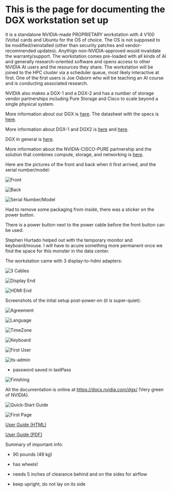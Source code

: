 # This is the page for documenting the DGX workstation set up

It is a standalone NVIDIA-made PROPRIETARY workstation with 4 V100 (Volta) cards and Ubuntu for the OS of choice. The OS is not supposed to be modified/reinstalled (other than security patches and vendor-recommended updates). Anythign non-NVIDIA-approved would invalidate the warranty/support. The workstation comes pre-loaded with all kinds of AI and generally research-oriented software and opens access to other NVIDIA AI users and the resources they share. The workstation will be joined to the HPC cluster via a scheduler queue, most likely interactive at first. One of the first users is Joe Osborn who will be teaching an AI course and is conducting associated research.

NVIDIA also makes a DGX-1 and a DGX-2 and has a number of storage vendor partnerships including Pure Storage and Cisco to scale beyond a single physical system.



More information about our DGX is [here](https://www.nvidia.com/en-us/data-center/dgx-station/). The datasheet with the specs is [here](https://www.nvidia.com/content/dam/en-zz/Solutions/Data-Center/dgx-station/dgx-station-print-explorer-datasheet-letter-final-web.pdf).

More information about DGX-1 and DGX2 is [here](https://www.nvidia.com/en-us/data-center/dgx-1/) and [here](https://www.nvidia.com/en-us/data-center/dgx-2/).

DGX in general is [here](https://www.nvidia.com/en-us/data-center/dgx-systems/).

More information about the NVIDIA-CISCO-PURE partnership and the solution that combines compute, storage, and networking is [here](https://blogs.nvidia.com/blog/2018/03/27/pure-storage-airi-nvidia-dgx/).


Here are the pictures of the front and back when it first arrived, and the serial number/model:

![Front](https://github.com/Pomona-ITS/hpc/blob/master/systems/POM-ITB-DGX01/DGX-front.jpg)

![Back](https://github.com/Pomona-ITS/hpc/blob/master/systems/POM-ITB-DGX01/DGX-back.jpg)

![Serial Number/Model](https://github.com/Pomona-ITS/hpc/blob/master/systems/POM-ITB-DGX01/DGX-serialnumber.jpg)


Had to remove some packaging from inside, there was a sticker on the power button.


There is a power button next to the power cable before the front button can be used.


Stephen Hurtado helped out with the temporary monitor and keyboard/mouse. I will have to acuire something more permanent once we find the space for this monster in the data center.


The workstation came with 3 display-to-hdmi adapters:


![3 Cables](https://github.com/Pomona-ITS/hpc/blob/master/systems/POM-ITB-DGX01/3cables.jpg)

![Display End](https://github.com/Pomona-ITS/hpc/blob/master/systems/POM-ITB-DGX01/display-end.jpg)

![HDMI End](https://github.com/Pomona-ITS/hpc/blob/master/systems/POM-ITB-DGX01/hdmi-end.jpg)


Screenshots of the inital setup post-power-on (it is super-quiet):


![Agreement](https://github.com/Pomona-ITS/hpc/blob/master/systems/POM-ITB-DGX01/agreement.jpg)

![Language](https://github.com/Pomona-ITS/hpc/blob/master/systems/POM-ITB-DGX01/language.jpg)

![TimeZone](https://github.com/Pomona-ITS/hpc/blob/master/systems/POM-ITB-DGX01/timezone.jpg)

![Keyboard](https://github.com/Pomona-ITS/hpc/blob/master/systems/POM-ITB-DGX01/keyboard.jpg)

![First User](https://github.com/Pomona-ITS/hpc/blob/master/systems/POM-ITB-DGX01/first-user.jpg)

![its-admin](https://github.com/Pomona-ITS/hpc/blob/master/systems/POM-ITB-DGX01/its-admin.jpg)


* password saved in lastPass

![Finishing](https://github.com/Pomona-ITS/hpc/blob/master/systems/POM-ITB-DGX01/finishing.jpg)


All the documentation is online at https://docs.nvidia.com/dgx/ (Very green of NVIDIA).

![Quick-Start Guide](https://github.com/Pomona-ITS/hpc/blob/master/systems/POM-ITB-DGX01/quick-start.jpg)

![First Page](https://github.com/Pomona-ITS/hpc/blob/master/systems/POM-ITB-DGX01/first-page.jpg)


[User Guide (HTML)](https://docs.nvidia.com/dgx/dgx-station-user-guide/index.html)

[User Guide (PDF)](https://docs.nvidia.com/dgx/pdf/DGX-Station-User-Guide.pdf)


Summary of important info:

- 90 pounds (49 kg)

- has wheels!

- needs 5 inches of clearance behind and on the sides for airflow

- keep upright, do not lay on its side

